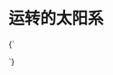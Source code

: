 # 运转的太阳系

<CodeLive vpHeight={400}>
{`
<style>
  .orth {
    ---color: #666;
  }
  #sun {
    animation: rotate 60s linear infinite;
  }
  #earth {
    animation: rotate 10s linear infinite;
  }
  #mercury {
    animation: rotate 5s linear infinite;
  }
  #venus {
    animation: rotate 8s linear infinite;
  }
  #earth-root {
    animation: rotate 10s linear infinite;
  }
  #mercury-root {
    animation: rotate 5s linear infinite;
  }
  #venus-root {
    animation: rotate 8s linear infinite;
  }
  @keyframes rotate {
    from {
      ---rotation: 0 0 0;
    }
    to {
      ---rotation: 0 360 0;
    }
  }
</style>
  
<xr-scene background="#000000" env-intensity="0.2">
  <xr-camera radius="20" alpha="-35" beta="85" max-z="1000"></xr-camera>

  <!-- 设置特效 -->
  <xr-volumetric-light source="#sun" excluded="xr-ground xr-mesh" exposure="0.3" weight="0.6" density="1.6"></xr-volumetric-light>
  <!-- <xr-ground size="1000"></xr-ground> -->

  <!-- 准备贴图 -->
  <xr-texture id="earth-tex" url="{{ BASE_URL }}/img/1k_earth_daymap.jpg"></xr-texture>
  <xr-texture id="sun-tex" url="{{ BASE_URL }}/img/1k_sun.jpg"></xr-texture>
  <xr-texture id="mercury-tex" url="{{ BASE_URL }}/img/1k_mercury.jpg"></xr-texture>
  <xr-texture id="venus-tex" url="{{ BASE_URL }}/img/1k_venus_surface.jpg"></xr-texture>

  <!-- 太阳 -->
  <xr-mesh id="sun" geometry="?type=sphere" material="?albedo-texture=#sun-tex &unlit=true" scale="-8 8 8">
    <xr-point-light position="0 0 0" intensity="1000"></xr-point-light>
  </xr-mesh>

  <!-- 水星 -->
  <xr-node id="mercury-root">
    <xr-mesh id="mercury" geometry="?type=sphere" material="?albedo-texture=#mercury-tex" position="8 0 0" scale="-0.5 0.5 0.5"></xr-mesh>
    <xr-ellipse class="orth" id="mercury-orth" radius-x="8" radius-y="8" rotation="90 0 0"></xr-ellipse>
  </xr-node>

  <!-- 金星 -->
  <xr-node id="venus-root">
    <xr-mesh id="venus" geometry="?type=sphere" material="?albedo-texture=#venus-tex" position="10 0 0" scale="-0.8 0.8 0.8"></xr-mesh>
    <xr-ellipse class="orth" id="venus-orth" radius-x="10" radius-y="10" rotation="90 0 0"></xr-ellipse>
  </xr-node>

  <!-- 地球 -->
  <xr-node id="earth-root">
    <xr-mesh id="earth" geometry="?type=sphere" material="?albedo-texture=#earth-tex" position="12 0 0" scale="-1 1 1"></xr-mesh>
    <xr-ellipse class="orth" id="earth-orth" radius-x="12" radius-y="12" rotation="90 0 0"></xr-ellipse>
  </xr-node>
  
  <xr-loading>
    <div class='loading'></div>
  </xr-loading>
</xr-scene>
`}
</CodeLive>
